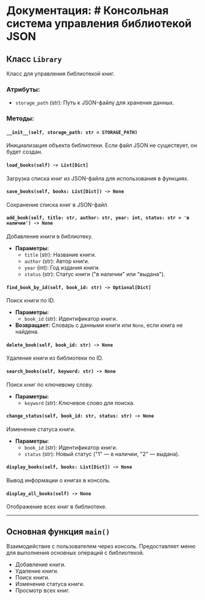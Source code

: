 
# Документация: # Консольная система управления библиотекой JSON

## Класс `Library`
Класс для управления библиотекой книг.

### Атрибуты:
- `storage_path` (str): Путь к JSON-файлу для хранения данных.

### Методы:
#### `__init__(self, storage_path: str = STORAGE_PATH)`
Инициализация объекта библиотеки. Если файл JSON не существует, он будет создан.

#### `load_books(self) -> List[Dict]`
Загрузка списка книг из JSON-файла для использования в функциях.

#### `save_books(self, books: List[Dict]) -> None`
Сохранение списка книг в JSON-файл.

#### `add_book(self, title: str, author: str, year: int, status: str = 'в наличии') -> None`
Добавление книги в библиотеку.

- **Параметры:**
  - `title` (str): Название книги.
  - `author` (str): Автор книги.
  - `year` (int): Год издания книги.
  - `status` (str): Статус книги ("в наличии" или "выдана").

#### `find_book_by_id(self, book_id: str) -> Optional[Dict]`
Поиск книги по ID.

- **Параметры:**
  - `book_id` (str): Идентификатор книги.
- **Возвращает:** Словарь с данными книги или `None`, если книга не найдена.

#### `delete_book(self, book_id: str) -> None`
Удаление книги из библиотеки по ID.

#### `search_books(self, keyword: str) -> None`
Поиск книг по ключевому слову.

- **Параметры:**
  - `keyword` (str): Ключевое слово для поиска.

#### `change_status(self, book_id: str, status: str) -> None`
Изменение статуса книги.

- **Параметры:**
  - `book_id` (str): Идентификатор книги.
  - `status` (str): Новый статус ("1" — в наличии, "2" — выдана).

#### `display_books(self, books: List[Dict]) -> None`
Вывод информации о книгах в консоль.

#### `display_all_books(self) -> None`
Отображение всех книг в библиотеке.

---

## Основная функция `main()`
Взаимодействие с пользователем через консоль. 
Предоставляет меню для выполнения основных операций с библиотекой.

- Добавление книги.
- Удаление книги.
- Поиск книги.
- Изменение статуса книги.
- Просмотр всех книг.
